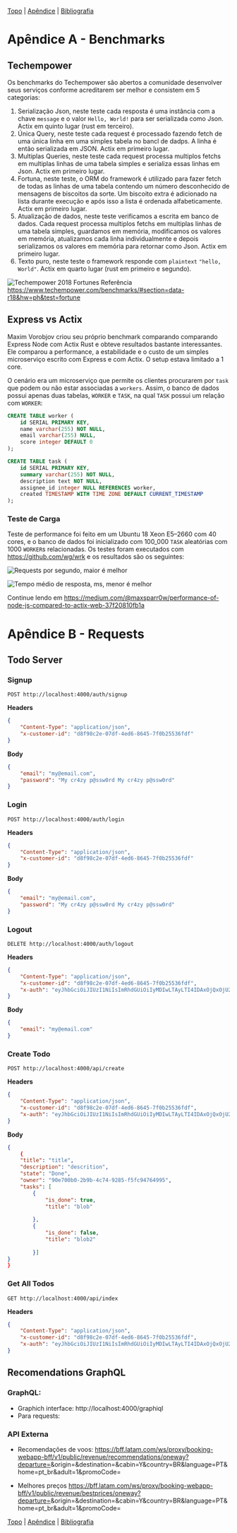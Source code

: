 [Topo](https://github.com/naomijub/web-dev-rust-book/blob/master/book.md) | [Apêndice](./appendix.md) | [Bibliografia](./bibliografia.md)

# Apêndice A - Benchmarks

## Techempower

Os benchmarks do Techempower são abertos a comunidade desenvolver seus serviços conforme acreditarem ser melhor e consistem em 5 categorias:
1. Serialização Json, neste teste cada resposta é uma instância com a chave `message` e o valor `Hello, World!` para ser serializada como Json. Actix em quinto lugar (rust em terceiro).
2. Única Query, neste teste cada request é processado fazendo fetch de uma única linha em uma simples tabela no bancl de dadps. A linha é então serializada em JSON. Actix em primeiro lugar.
3. Multiplas Queries, neste teste cada request processa multiplos fetchs em multiplas linhas de uma tabela simples e serializa essas linhas em Json. Actix em primeiro lugar.
4. Fortuna, neste teste, o ORM do framework é utilizado para fazer fetch de todas as linhas de uma tabela contendo um número desconhecido de mensagens de biscoitos da sorte. Um biscoito extra é adicionado na lista durante execução e após isso a lista é ordenada alfabeticamente. Actix em primeiro lugar.
5. Atualização de dados, neste teste verificamos a escrita em banco de dados. Cada request processa multiplos fetchs em multiplas linhas de uma tabela simples, guardamos em memória, modificamos os valores em memória, atualizamos cada linha individualmente  e depois serializamos os valores em memória para retornar como Json. Actix em primeiro lugar.
6. Texto puro, neste teste o framework responde com `plaintext` `"hello, World"`. Actix em quarto lugar (rust em primeiro e segundo).

![Techempower 2018 Fortunes](./imagens/techempower.png)
Referência https://www.techempower.com/benchmarks/#section=data-r18&hw=ph&test=fortune

## Express vs Actix

Maxim Vorobjov criou seu próprio benchmark comparando comparando Express Node com Actix Rust e obteve resultados bastante interessantes. Ele comparou a performance, a estabilidade e o custo de um simples microserviço escrito com Express e com Actix. O setup estava limitado a 1 core. 

O cenário era um microserviço que permite os clientes procurarem por `task` que podem ou não estar associadas a `workers`. Assim, o banco de dados possui apenas duas tabelas, `WORKER` e `TASK`, na qual `TASK` possui um relação com `WORKER`:

```sql
CREATE TABLE worker (
	id SERIAL PRIMARY KEY,
	name varchar(255) NOT NULL,
	email varchar(255) NULL,
	score integer DEFAULT 0
);

CREATE TABLE task (
	id SERIAL PRIMARY KEY,
	summary varchar(255) NOT NULL,
	description text NOT NULL,
	assignee_id integer NULL REFERENCES worker,
	created TIMESTAMP WITH TIME ZONE DEFAULT CURRENT_TIMESTAMP
);
```

### Teste de Carga

Teste de performance foi feito em um  Ubuntu 18 Xeon E5–2660 com 40 cores, e o banco de dados foi inicializado com 100_000 `TASK` aleatórias com 1000 `WORKER`s  relacionadas. Os testes foram executados com https://github.com/wg/wrk e os resultados são os seguintes:

![Requests por segundo, maior é melhor](./imagens/actixexpressloadrps.png)

![Tempo médio de resposta, ms, menor é melhor](./imagens/actixexpressloadmrt.png)

Continue lendo em https://medium.com/@maxsparr0w/performance-of-node-js-compared-to-actix-web-37f20810fb1a


# Apêndice B - Requests

## Todo Server

### Signup

`POST http://localhost:4000/auth/signup`

**Headers**
```json
{
    "Content-Type": "application/json",
    "x-customer-id": "d8f98c2e-07df-4ed6-8645-7f0b25536fdf"
}
```

**Body**
```json
{
	"email": "my@email.com",
	"password": "My cr4zy p@ssw0rd My cr4zy p@ssw0rd"
}
```

### Login

`POST http://localhost:4000/auth/login`

**Headers**
```json
{
    "Content-Type": "application/json",
    "x-customer-id": "d8f98c2e-07df-4ed6-8645-7f0b25536fdf"
}
```

**Body**
```json
{
	"email": "my@email.com",
	"password": "My cr4zy p@ssw0rd My cr4zy p@ssw0rd"
}
```

### Logout

`DELETE http://localhost:4000/auth/logout`

**Headers**
```json
{
    "Content-Type": "application/json",
    "x-customer-id": "d8f98c2e-07df-4ed6-8645-7f0b25536fdf",
    "x-auth": "eyJhbGciOiJIUzI1NiIsImRhdGUiOiIyMDIwLTAyLTI4IDAxOjQxOjU2LjA2NjYxNTQwMCBVVEMiLCJ0eXAiOiJqd3QifQ.eyJlbWFpbCI6Im15QGVtYWlsLmNvbSIsImV4cGlyZXNfYXQiOiIyMDIwLTAyLTI5VDAxOjQxOjU2LjA2MzI2ODgwMCIsImlkIjoiZDdjNTk1MTItYjlhYS00NzBhLWEwNjUtZTAwYTYxMTcxYmE0In0.gIycarcQhbbcjvYIHDW_9fVgCFrFs1LjlJFMZGIm_kw"
}
```

**Body**
```json
{
	"email": "my@email.com"
}
```

### Create Todo

`POST http://localhost:4000/api/create`

**Headers**
```json
{
    "Content-Type": "application/json",
    "x-customer-id": "d8f98c2e-07df-4ed6-8645-7f0b25536fdf",
    "x-auth": "eyJhbGciOiJIUzI1NiIsImRhdGUiOiIyMDIwLTAyLTI4IDAxOjQxOjU2LjA2NjYxNTQwMCBVVEMiLCJ0eXAiOiJqd3QifQ.eyJlbWFpbCI6Im15QGVtYWlsLmNvbSIsImV4cGlyZXNfYXQiOiIyMDIwLTAyLTI5VDAxOjQxOjU2LjA2MzI2ODgwMCIsImlkIjoiZDdjNTk1MTItYjlhYS00NzBhLWEwNjUtZTAwYTYxMTcxYmE0In0.gIycarcQhbbcjvYIHDW_9fVgCFrFs1LjlJFMZGIm_kw"
}
```

**Body**
```json
{
	{
	"title": "title",
	"description": "descrition",
	"state": "Done",
	"owner": "90e700b0-2b9b-4c74-9285-f5fc94764995",
	"tasks": [
		{
			"is_done": true,
			"title": "blob"
			
		},
		{
			"is_done": false,
			"title": "blob2"
			
		}]
}
}
```

### Get All Todos

`GET http://localhost:4000/api/index`

**Headers**
```json
{
    "Content-Type": "application/json",
    "x-customer-id": "d8f98c2e-07df-4ed6-8645-7f0b25536fdf",
    "x-auth": "eyJhbGciOiJIUzI1NiIsImRhdGUiOiIyMDIwLTAyLTI4IDAxOjQxOjU2LjA2NjYxNTQwMCBVVEMiLCJ0eXAiOiJqd3QifQ.eyJlbWFpbCI6Im15QGVtYWlsLmNvbSIsImV4cGlyZXNfYXQiOiIyMDIwLTAyLTI5VDAxOjQxOjU2LjA2MzI2ODgwMCIsImlkIjoiZDdjNTk1MTItYjlhYS00NzBhLWEwNjUtZTAwYTYxMTcxYmE0In0.gIycarcQhbbcjvYIHDW_9fVgCFrFs1LjlJFMZGIm_kw"
}
```

## Recomendations GraphQL

### GraphQL:
-  Graphich interface: http://localhost:4000/graphiql
-  Para requests: 

### API Externa

- Recomendações de voos: https://bff.latam.com/ws/proxy/booking-webapp-bff/v1/public/revenue/recommendations/oneway?departure=<YYYY-mm-dd>&origin=<IATA>&destination=<IATA>&cabin=Y&country=BR&language=PT&home=pt_br&adult=1&promoCode=

- Melhores preços https://bff.latam.com/ws/proxy/booking-webapp-bff/v1/public/revenue/bestprices/oneway?departure=<YYYY-mm-dd>&origin=<IATA>&destination=<IATA>&cabin=Y&country=BR&language=PT&home=pt_br&adult=1&promoCode=

[Topo](https://github.com/naomijub/web-dev-rust-book/blob/master/book.md) | [Apêndice](../appendix.md) | [Bibliografia](../bibliografia.md)
